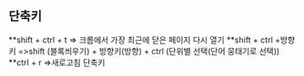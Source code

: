 ## 단축키

**shift + ctrl + t  => 크롬에서 가장 최근에 닫은 페이지 다시 열기 
**shift + ctrl +방향키 =>shift (블록씌우기) + 방향키(방향) + ctrl (단위별 선택(단어 뭉태기로 선택))
**ctrl + r =>새로고침 단축키 
